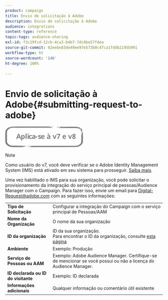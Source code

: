 ```yaml
---
product: campaign
title: Envio de solicitação à Adobe
description: Envio de solicitação à Adobe
audience: integrations
content-type: reference
topic-tags: audience-sharing
exl-id: f3c19fcd-12cb-4ca3-b4b7-7dc4be57f4ea
source-git-commit: 02eebe83de49ee97e573b0c47ca1fddb2195b991
workflow-type: ht
source-wordcount: '146'
ht-degree: 100%

---
```


# Envio de solicitação à Adobe{#submitting-request-to-adobe}

![](../../assets/common.svg)

>[!NOTE]
>
>Como usuário do v7, você deve verificar se o Adobe Identity Management System (IMS) está ativado em seu sistema para prosseguir. [Saiba mais](../../integrations/using/about-adobe-id.md).

Uma vez habilitado o IMS para sua organização, você pode solicitar o provisionamento da integração do serviço principal de pessoas/Audience Manager com o Campaign. Para fazer isso, envie um email para [Digital-Request@adobe.com](mailto:Digital-Request@adobe.com) com as seguintes informações:

<table> 
 <tbody> 
  <tr> 
   <td> <strong>Tipo de Solicitação</strong><br /> </td> 
   <td> Configurar a integração do Campaign com o serviço principal de Pessoas/AAM </td> 
  </tr> 
  <tr> 
   <td> <strong>Nome da Organização</strong><br /> </td> 
   <td> O nome da sua organização </td> 
  </tr> 
  <tr> 
   <td> <strong>ID da organização</strong><br /> </td> 
   <td> ID da sua organização. <br> Para encontrar o ID da organização, consulte <a href="https://experienceleague.adobe.com/docs/core-services/interface/administration/organizations.html?lang=pt-BR">esta página</a></td> 
  </tr> 
  <tr> 
   <td> <strong>Ambiente</strong><br /> </td> 
   <td> Exemplo: Produção </td> 
  </tr> 
  <tr> 
   <td> <strong>Serviço de Pessoas ou AAM</strong><br /> </td> 
   <td> Exemplo: Adobe Audience Manager. Certifique-se de mencionar se você possui ou não a licença do Audience Manager.</td> 
  </tr> 
  <tr> 
   <td> <strong>ID declarada ou ID do visitante</strong><br /> </td> 
   <td> Exemplo: ID declarada </td> 
  </tr> 
  <tr> 
   <td> <strong>Informações adicionais</strong><br /> </td> 
   <td> Qualquer informação ou comentário útil existente </td> 
  </tr> 
 </tbody> 
</table>
